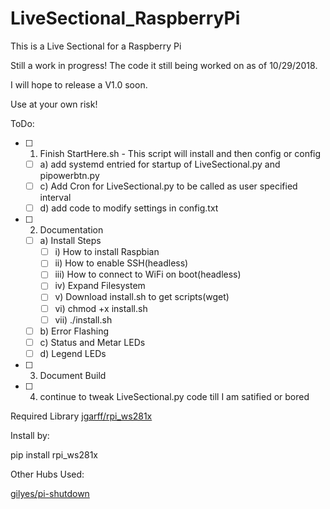 # LiveSectional_RaspberryPi
This is a Live Sectional for a Raspberry Pi

Still a work in progress! The code it still being worked on as of 10/29/2018. 

I will hope to release a V1.0 soon. 

Use at your own risk!

ToDo:
- [ ] 1) Finish StartHere.sh - This script will install and then config or config
  - [ ] a) add systemd entried for startup of LiveSectional.py and pipowerbtn.py
  - [ ] c) Add Cron for LiveSectional.py to be called as user specified interval
  - [ ] d) add code to modify settings in config.txt

- [ ] 2) Documentation
  - [ ] a) Install Steps
    - [ ] i)    How to install Raspbian
    - [ ] ii)   How to enable SSH(headless)
    - [ ] iii)  How to connect to WiFi on boot(headless)
    - [ ] iv)   Expand Filesystem
    - [ ] v)    Download install.sh to get scripts(wget)
    - [ ] vi)   chmod +x install.sh
    - [ ] vii)  ./install.sh
  - [ ] b) Error Flashing
  - [ ] c) Status and Metar LEDs
  - [ ] d) Legend LEDs

- [ ] 3) Document Build

- [ ] 4) continue to tweak LiveSectional.py code till I am satified or bored

 
Required Library [jgarff/rpi_ws281x](https://github.com/jgarff/rpi_ws281x)

Install by:

pip install rpi_ws281x

Other Hubs Used:

[gilyes/pi-shutdown](https://github.com/gilyes/pi-shutdown)
